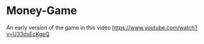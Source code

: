# Money-Game
An early version of the game in this video https://www.youtube.com/watch?v=U33dsEcKgeQ
